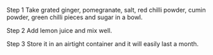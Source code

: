 Step 1
Take grated ginger, pomegranate, salt, red chilli powder, cumin powder, green chilli pieces and sugar in a bowl.

Step 2
Add lemon juice and mix well.

Step 3
Store it in an airtight container and it will easily last a month.